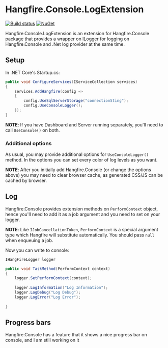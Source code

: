 # Hangfire.Console.LogExtension

[![Build status](https://ci.appveyor.com/api/projects/status/pb6206ush618h7a9/branch/master?svg=true)](https://ci.appveyor.com/project/AChehre/hangfire-console-logextension/branch/master)
[![NuGet](https://img.shields.io/nuget/v/Hangfire.Console.LogExtension.svg)](https://www.nuget.org/packages/Hangfire.Console.LogExtension/)

Hangfire.Console.LogExtension is an extension for Hangfire.Console package that provides a wrapper on ILogger for logging on Hangfire.Console and .Net log provider at the same time.

## Setup

In .NET Core's Startup.cs:
```c#
public void ConfigureServices(IServiceCollection services)
{
    services.AddHangfire(config =>
    {
        config.UseSqlServerStorage("connectionSting");
        config.UseConsoleLogger();
    });
}
```

**NOTE**: If you have Dashboard and Server running separately, 
you'll need to call `UseConsole()` on both.

### Additional options

As usual, you may provide additional options for `UseConsoleLogger()` method.
In the options you can set every color of log levels as you want.

**NOTE**: After you initially add Hangfire.Console (or change the options above) you may need to clear browser cache, as generated CSS/JS can be cached by browser.

## Log

Hangfire.Console provides extension methods on `PerformContext` object, 
hence you'll need to add it as a job argument and you need to set on your logger.


**NOTE**: Like `IJobCancellationToken`, `PerformContext` is a special argument type which Hangfire will substitute automatically. You should pass `null` when enqueuing a job.

Now you can write to console:

```c#
IHangFireLogger logger

public void TaskMethod(PerformContext context)
{
    logger.SetPerformContext(context);
	
	logger.LogInformation("Log Information");
	logger.LogDebug("Log Debug");
	logger.LogError("Log Error");
	
}
```

## Progress bars

Hangfire.Console has a feature that it shows a nice progress bar on console, and I am still working on it
